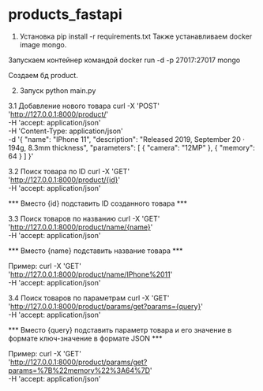 # products_fastapi

1. Установка
pip install -r requirements.txt
Также устанавливаем docker image mongo.

Запускаем контейнер командой docker run -d -p 27017:27017 mongo

Создаем бд product.

2. Запуск
python main.py

3.1 Добавление нового товара
curl -X 'POST' \
  'http://127.0.0.1:8000/product/' \
  -H 'accept: application/json' \
  -H 'Content-Type: application/json' \
  -d '{
  "name": "IPhone 11",
  "description": "Released 2019, September 20 · 194g, 8.3mm thickness",
  "parameters": [
    {
      "camera": "12MP"
    },
    {
      "memory": 64
    }
  ]
}'

3.2 Поиск товара по ID
curl -X 'GET' \
  'http://127.0.0.1:8000/product/{id}' \
  -H 'accept: application/json'

*** Вместо {id} подставить ID созданного товара ***

3.3 Поиск товаров по названию
curl -X 'GET' \
  'http://127.0.0.1:8000/product/name/{name}' \
  -H 'accept: application/json'


*** Вместо {name} подставить название товара ***


Пример:
curl -X 'GET' \
  'http://127.0.0.1:8000/product/name/IPhone%2011' \
  -H 'accept: application/json'


3.4 Поиск товаров по параметрам
curl -X 'GET' \
  'http://127.0.0.1:8000/product/params/get?params={query}' \
  -H 'accept: application/json'

*** Вместо {query} подставить параметр товара и его значение в формате ключ-значение в формате JSON ***

Пример:
curl -X 'GET' \
  'http://127.0.0.1:8000/product/params/get?params=%7B%22memory%22%3A64%7D' \
  -H 'accept: application/json'
